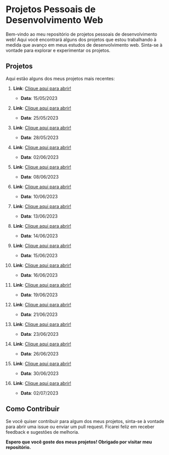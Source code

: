 # Projetos Pessoais de Desenvolvimento Web

Bem-vindo ao meu repositório de projetos pessoais de desenvolvimento web! Aqui você encontrará alguns dos projetos que estou trabalhando à medida que avanço em meus estudos de desenvolvimento web. Sinta-se à vontade para explorar e experimentar os projetos.

## Projetos

Aqui estão alguns dos meus projetos mais recentes:

1. **Link**: [Clique aqui para abrir!](https://flaviojeferson.github.io/projetos/first-website/index.html)

   - **Data**: 15/05/2023

2. **Link**: [Clique aqui para abrir!](https://flaviojeferson.github.io/projetos/website-android/index.html)

   - **Data**: 25/05/2023

3. **Link**: [Clique aqui para abrir!](https://flaviojeferson.github.io/projetos/website-cordel/index.html)

   - **Data**: 28/05/2023

4. **Link**: [Clique aqui para abrir!](https://flaviojeferson.github.io/projetos/website-social/index.html)

   - **Data**: 02/06/2023

5. **Link**: [Clique aqui para abrir!](https://flaviojeferson.github.io/projetos/website-login/index.html)

   - **Data**: 08/06/2023

6. **Link**: [Clique aqui para abrir!](https://flaviojeferson.github.io/projetos/landing-page-01/index.html)

   - **Data**: 10/06/2023

7. **Link**: [Clique aqui para abrir!](https://flaviojeferson.github.io/projetos/photo-gallery/index.html)

   - **Data**: 13/06/2023

8. **Link**: [Clique aqui para abrir!](https://flaviojeferson.github.io/projetos/responsive-cards/index.html)

   - **Data**: 14/06/2023

9. **Link**: [Clique aqui para abrir!](https://flaviojeferson.github.io/projetos/qr-code-component/index.html)

   - **Data**: 15/06/2023

10. **Link**: [Clique aqui para abrir!](https://flaviojeferson.github.io/projetos/summary/index.html)

    - **Data**: 16/06/2023

11. **Link**: [Clique aqui para abrir!](https://flaviojeferson.github.io/projetos/grid-section/index.html)

    - **Data**: 19/06/2023

12. **Link**: [Clique aqui para abrir!](https://flaviojeferson.github.io/projetos/chat-app-css-illustration/index.html)

    - **Data**: 21/06/2023

13. **Link**: [Clique aqui para abrir!](https://flaviojeferson.github.io/projetos/fylo-data-storage/index.html)

    - **Data**: 23/06/2023

14. **Link**: [Clique aqui para abrir!](https://flaviojeferson.github.io/projetos/interactive-rating/index.html)

    - **Data**: 26/06/2023

15. **Link**: [Clique aqui para abrir!](https://flaviojeferson.github.io/projetos/faq-accordion-card/index.html)

    - **Data**: 30/06/2023

16. **Link**: [Clique aqui para abrir!](https://flaviojeferson.github.io/projetos/intro-component-with-signup/index.html)
    - **Data**: 02/07/2023

## Como Contribuir

Se você quiser contribuir para algum dos meus projetos, sinta-se à vontade para abrir uma issue ou enviar um pull request. Ficarei feliz em receber feedback e sugestões de melhoria.

**Espero que você goste dos meus projetos! Obrigado por visitar meu repositório.**
